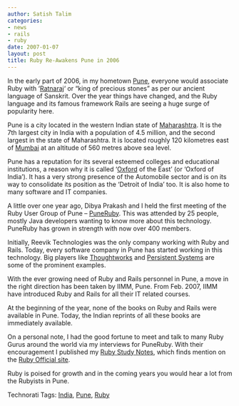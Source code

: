 ```yaml
---
author: Satish Talim
categories:
- news
- rails
- ruby
date: 2007-01-07
layout: post
title: Ruby Re-Awakens Pune in 2006
---
```


In the early part of 2006, in my hometown
[Pune](http://en.wikipedia.org/wiki/Pune), everyone would associate Ruby
with ‘[Ratnaraj](http://www.gemsbiz.com/docs/ruby.asp)‘ or “king of
precious stones” as per our ancient language of Sanskrit. Over the year
things have changed, and the Ruby language and its famous framework
Rails are seeing a huge surge of popularity here.<!--more-->

Pune is a city located in the western Indian state of
[Maharashtra](http://en.wikipedia.org/wiki/Maharashtra). It is the 7th
largest city in India with a population of 4.5 million, and the second
largest in the state of Maharashtra. It is located roughly 120
kilometres east of [Mumbai](http://en.wikipedia.org/wiki/Mumbai) at an
altitude of 560 metres above sea level.

Pune has a reputation for its several esteemed colleges and educational
institutions, a reason why it is called
‘[Oxford](http://en.wikipedia.org/wiki/Oxford) of the East’ (or ‘Oxford
of India’). It has a very strong presence of the Automobile sector and
is on its way to consolidate its position as the ‘Detroit of India’ too.
It is also home to many software and IT companies.

A little over one year ago, Dibya Prakash and I held the first meeting of the Ruby User Group of Pune –
[PuneRuby](http://tech.groups.yahoo.com/group/puneruby/). This was
attended by 25 people, mostly Java developers wanting to know more about
this technology. PuneRuby has grown in strength with now over 400
members.

Initially, Reevik Technologies was the only
company working with Ruby and Rails. Today, every software company in
Pune has started working in this technology. Big players like
[Thoughtworks](http://www.thoughtworks.co.in/index.html) and [Persistent
Systems](http://www.persistentsys.com/) are some of the prominent
examples.

With the ever growing need of Ruby and Rails personnel in Pune, a move
in the right direction has been taken by IIMM, Pune. From Feb. 2007, IIMM
have introduced Ruby and Rails for all their IT related courses.

At the beginning of the year, none of the books on Ruby and Rails were
available in Pune. Today, the Indian reprints of all these books are
immediately available.

On a personal note, I had the good fortune to meet and talk to many
Ruby Gurus around the world via my interviews for PuneRuby. With their encouragement I
published my [Ruby Study Notes](http://rubylearning.com/), which finds
mention on the [Ruby Official
site](http://www.ruby-lang.org/en/documentation/).

Ruby is poised for growth and in the coming years you would hear a lot
from the Rubyists in Pune.

Technorati Tags: [India](http://technorati.com/tag/India),
[Pune](http://technorati.com/tag/Pune),
[Ruby](http://technorati.com/tag/Ruby)
